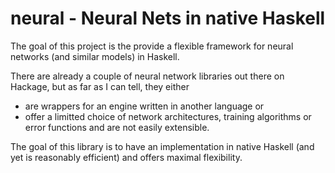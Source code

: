 # neural - Neural Nets in native Haskell

The goal of this project is the provide a flexible framework for neural networks (and similar models)
in Haskell.

There are already a couple of neural network libraries out there on Hackage, but as far as I can tell,
they either

- are wrappers for an engine written in another language or
- offer a limitted choice of network architectures, training algorithms or error functions
  and are not easily extensible.

The goal of this library is to have an implementation in native Haskell (and yet is reasonably efficient)
and offers maximal flexibility.
